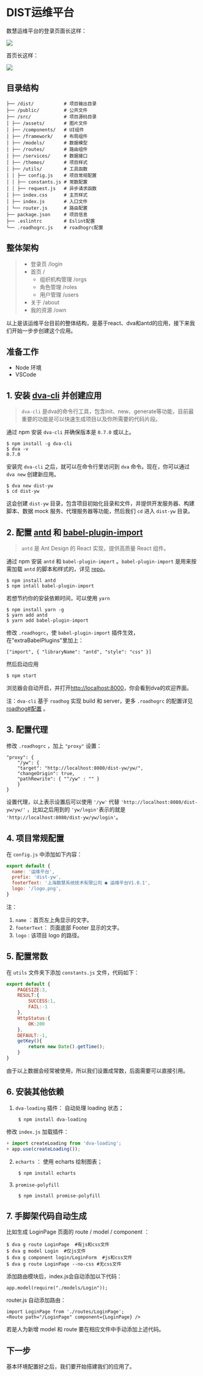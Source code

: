 # DIST运维平台

数慧运维平台的登录页面长这样：

![](http://i.imgur.com/H3eo9H2.png)

首页长这样：

![](http://i.imgur.com/beAowiP.png)


## 目录结构
```
├── /dist/           # 项目输出目录
├── /public/         # 公共文件
├── /src/            # 项目源码目录
│ ├── /assets/       # 图片文件
│ ├── /components/   # UI组件
│ ├── /framework/    # 布局组件
│ ├── /models/       # 数据模型
│ ├── /routes/       # 路由组件
│ ├── /services/     # 数据接口
│ ├── /themes/       # 项目样式
│ ├── /utils/        # 工具函数
│ │ ├── config.js    # 项目常规配置
│ │ ├── constants.js # 常数配置
│ │ ├── request.js   # 异步请求函数
│ ├── index.css      # 主页样式
│ ├── index.js       # 入口文件
│ └── router.js      # 路由配置
├── package.json     # 项目信息
├── .eslintrc        # Eslint配置
└── .roadhogrc.js    # roadhogrc配置
```

## 整体架构

> * 登录页 /login
> * 首页 /
>   * 组织机构管理 /orgs
>   * 角色管理 /roles
>   * 用户管理 /users
> * 关于 /about
> * 我的资源 /own

以上是该运维平台目前的整体结构，是基于react、dva和antd的应用，接下来我们开始一步步创建这个应用。

## 准备工作

- Node 环境
- VSCode

## 1. 安装 [dva-cli](https://github.com/dvajs/dva-cli) 并创建应用


> `dva-cli` 是dva的命令行工具，包含init、new、generate等功能，目前最重要的功能是可以快速生成项目以及你所需要的代码片段。

通过 npm 安装 `dva-cli` 并确保版本是 `0.7.0` 或以上。

	$ npm install -g dva-cli
	$ dva -v
	0.7.0
	
安装完 `dva-cli` 之后，就可以在命令行里访问到 `dva` 命令。现在，你可以通过 `dva new` 创建新应用。

	$ dva new dist-yw
	$ cd dist-yw

这会创建 `dist-yw` 目录，包含项目初始化目录和文件，并提供开发服务器、构建脚本、数据 mock 服务、代理服务器等功能，然后我们 `cd` 进入 `dist-yw` 目录。

## 2. 配置 [antd](https://github.com/ant-design/ant-design) 和 [babel-plugin-import](https://github.com/ant-design/babel-plugin-import)

> `antd` 是 Ant Design 的 React 实现，提供高质量 React 组件。

通过 npm 安装 `antd` 和 `babel-plugin-import` 。`babel-plugin-import` 是用来按需加载 `antd` 的脚本和样式的，详见  [repo](https://github.com/ant-design/babel-plugin-import)。
	
	$ npm install antd
	$ npm intall babel-plugin-import

若想节约你的安装依赖时间，可以使用 `yarn`

	$ npm install yarn -g	
	$ yarn add antd
	$ yarn add babel-plugin-import

修改 `.roadhogrc`，使 `babel-plugin-import` 插件生效，在"extraBabelPlugins"里加上：

	["import", { "libraryName": "antd", "style": "css" }]

然后启动应用

	$ npm start

浏览器会自动开启，并打开[http://localhost:8000](http://localhost:8000 "http://localhost:8000")，你会看到dva的欢迎界面。

注：`dva-cli` 基于 `roadhog` 实现 build 和 server，更多 `.roadhogrc` 的配置详见 [roadhog#配置](https://github.com/sorrycc/roadhog#配置) 。

## 3. 配置代理

修改 `.roadhogrc` ，加上 `"proxy"` 设置：

	"proxy": {
        "/yw": {
        "target": "http://localhost:8080/dist-yw/yw/",
        "changeOrigin": true,
        "pathRewrite": { "^/yw" : "" }
        }
  	}

设置代理，以上表示设置后可以使用 `'/yw'` 代替 `'http://localhost:8080/dist-yw/yw/'` ，比如之后用到的 `'yw/login'`表示的就是 `'http://localhost:8080/dist-yw/yw/login'`。

## 4. 项目常规配置

在 `config.js` 中添加如下内容：

```javascript
export default {
  name: '运维平台',
  prefix: 'dist-yw',
  footerText: '上海数慧系统技术有限公司 ● 运维平台V1.0.1',
  logo: '/logo.png',
}
```
注：
1. `name` ：首页左上角显示的文字。
2. `footerText`： 页面底部 Footer 显示的文字。
3. `logo` : 该项目 logo 的路径。

 
## 5. 配置常数

在 `utils` 文件夹下添加 `constants.js` 文件，代码如下：

```javascript
export default {
    PAGESIZE:3, 
    RESULT:{
        SUCCESS:1,
        FAIL:-1
    },
    HttpStatus:{
        OK:200
    },
    DEFAULT:-1,
    getKey(){
        return new Date().getTime();
    }
}
```
由于以上数据会经常被使用，所以我们设置成常数，后面需要可以直接引用。

## 6. 安装其他依赖

1. `dva-loading` 插件： 自动处理 loading 状态；

		$ npm install dva-loading

修改 `index.js` 加载插件：

```javascript
+ import createLoading from 'dva-loading';
+ app.use(createLoading());
```

2. `echarts` ： 使用 echarts 绘制图表；
		
		$ npm install echarts

3. `promise-polyfill` 

		$ npm install promise-polyfill


## 7. 手脚架代码自动生成

比如生成 LoginPage 页面的 route / model / component ：
	
	$ dva g route LoginPage  #有js和css文件
	$ dva g model Login  #仅js文件
	$ dva g component login/LoginForm  #js和css文件
	$ dva g route LoginPage --no-css #无css文件

添加路由模块后，index.js会自动添加以下代码：

	app.model(require("./models/Login"));

router.js 自动添加路由：

	import LoginPage from './routes/LoginPage';
	<Route path="/LoginPage" component={LoginPage} />

若是人为新增 model 和 route 要在相应文件中手动添加上述代码。

## 下一步

基本环境配置好之后，我们要开始搭建我们的应用了。